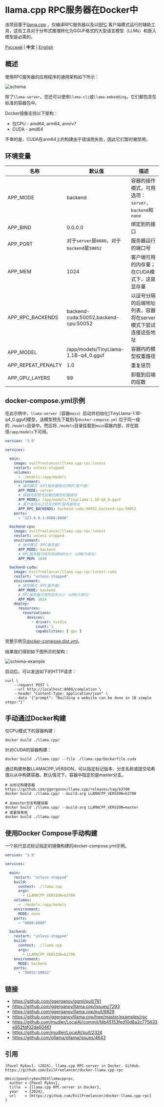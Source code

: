 # llama.cpp RPC服务器在Docker中

该项目基于[llama.cpp](https://github.com/ggerganov/llama.cpp)
，仅编译RPC服务器以及以[RPC](https://github.com/ggerganov/llama.cpp/tree/master/examples/rpc)
客户端模式运行的辅助工具，这些工具对于分布式推理转化为GGUF格式的大型语言模型（LLMs）和嵌入模型是必需的。

[Русский](./README.md) | **中文** | [English](./README.en.md)

## 概述

使用RPC服务器的应用程序的通用架构如下所示：

![schema](./assets/schema.png)

除了`llama-server`，您还可以使用`llama-cli`或`llama-embedding`，它们都包含在标准的容器包中。

Docker镜像支持以下架构：

* 仅CPU - amd64, arm64, arm/v7
* CUDA - amd64

不幸的是，CUDA在arm64上的构建由于错误而失败，因此它们暂时被禁用。

## 环境变量

| 名称                 | 默认值                                   | 描述                                     |
|--------------------|---------------------------------------|----------------------------------------|
| APP_MODE           | backend                               | 容器的操作模式，可用选项：`server`，`backend`和`none` |
| APP_BIND           | 0.0.0.0                               | 绑定到的接口                                 |
| APP_PORT           | 对于`server`是`8080`，对于`backend`是`50052` | 服务器运行的端口号                              |
| APP_MEM            | 1024                                  | 客户端可用的内存量；在CUDA模式下，这是显存量               | 
| APP_RPC_BACKENDS   | backend-cuda:50052,backend-cpu:50052  | 以逗号分隔的后端地址列表，容器将在server模式下尝试连接这些地址     |
| APP_MODEL          | /app/models/TinyLlama-1.1B-q4_0.gguf  | 容器内的模型权重路径                             | 
| APP_REPEAT_PENALTY | 1.0                                   | 重复惩罚                                   |
| APP_GPU_LAYERS     | 99                                    | 卸载到后端的层数                               |

## docker-compose.yml示例

在此示例中，`llama-server`（容器`main`）启动并初始化[TinyLlama-1.1B-q4_0.gguf]模型，该模型预先下载到与`docker-compose.yml`
位于同一级的`./models`目录中。然后将`./models`目录挂载到`main`容器内部，并在路径`/app/models`下可用。

```yaml
version: "3.9"

services:

  main:
    image: evilfreelancer/llama.cpp-rpc:latest
    restart: unless-stopped
    volumes:
      - ./models:/app/models
    environment:
      # 操作模式（API服务器格式的RPC客户端）
      APP_MODE: server
      # 容器内部预先加载的模型权重路径
      APP_MODEL: /app/models/TinyLlama-1.1B-q4_0.gguf
      # 客户端将与之交互的RPC服务器地址
      APP_RPC_BACKENDS: backend-cuda:50052,backend-cpu:50052
    ports:
      - "127.0.0.1:8080:8080"

  backend-cpu:
    image: evilfreelancer/llama.cpp-rpc:latest
    restart: unless-stopped
    environment:
      # 操作模式（RPC服务器）
      APP_MODE: backend
      # RPC服务器可用的系统RAM大小（以MB为单位）
      APP_MEM: 2048

  backend-cuda:
    image: evilfreelancer/llama.cpp-rpc:latest-cuda
    restart: "unless-stopped"
    environment:
      # 操作模式（RPC服务器）
      APP_MODE: backend
      # RPC服务器可用的显存大小（以MB为单位）
      APP_MEM: 1024
    deploy:
      resources:
        reservations:
          devices:
            - driver: nvidia
              count: 1
              capabilities: [ gpu ]
```

完整示例见[docker-compose.dist.yml](./docker-compose.dist.yml)。

结果我们得到如下图所示的架构：

![schema-example](./assets/schema-example.png)

启动后，可以发送如下的HTTP请求：

```shell
curl \
    --request POST \
    --url http://localhost:8080/completion \
    --header "Content-Type: application/json" \
    --data '{"prompt": "Building a website can be done in 10 simple steps:"}'
```

## 手动通过Docker构建

仅CPU模式下的容器构建：

```shell
docker build ./llama.cpp/
```

针对CUDA的容器构建：

```shell
docker build ./llama.cpp/ --file ./llama.cpp/Dockerfile.cuda
```

通过构建参数LLAMACPP_VERSION，可以指定标记版本、分支名称或提交哈希值以从中构建容器。默认情况下，容器中指定的是master分支。

```shell
# 从标记构建容器 https://github.com/ggerganov/llama.cpp/releases/tag/b3700
docker build ./llama.cpp/ --build-arg LLAMACPP_VERSION=b3700
```

```shell
# 从master分支构建容器
docker build ./llama.cpp/ --build-arg LLAMACPP_VERSION=master
# 或者简单地
docker build ./llama.cpp/
```

## 使用Docker Compose手动构建

一个执行显式标记指定的镜像构建的docker-compose.yml示例。

```yaml
version: "3.9"

services:

  main:
    restart: "unless-stopped"
    build:
      context: ./llama.cpp
      args:
        - LLAMACPP_VERSION=b3700
    volumes:
      - ./models:/app/models
    environment:
      MODE: none
    ports:
      - "8080:8080"

  backend:
    restart: "unless-stopped"
    build:
      context: ./llama.cpp
      args:
        - LLAMACPP_VERSION=b3700
    environment:
      MODE: backend
    ports:
      - "50052:50052"
```

## 链接

- https://github.com/ggerganov/ggml/pull/761
- https://github.com/ggerganov/llama.cpp/issues/7293
- https://github.com/ggerganov/llama.cpp/pull/6829
- https://github.com/ggerganov/llama.cpp/tree/master/examples/rpc
- https://github.com/mudler/LocalAI/commit/fdb45153fed10d8a2c775633e952fdf02de60461
- https://github.com/mudler/LocalAI/pull/2324
- https://github.com/ollama/ollama/issues/4643

## 引用

```text
[Pavel Rykov]. (2024). llama.cpp RPC-server in Docker. GitHub. https://github.com/EvilFreelancer/docker-llama.cpp-rpc
```

```text
@misc{pavelrykov2024llamacpprpc,
  author = {Pavel Rykov},
  title  = {llama.cpp RPC-server in Docker},
  year   = {2024},
  url    = {https://github.com/EvilFreelancer/docker-llama.cpp-rpc}
}
```
